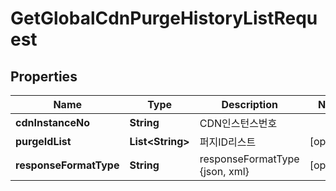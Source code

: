
# GetGlobalCdnPurgeHistoryListRequest

## Properties
Name | Type | Description | Notes
------------ | ------------- | ------------- | -------------
**cdnInstanceNo** | **String** | CDN인스턴스번호 | 
**purgeIdList** | **List&lt;String&gt;** | 퍼지ID리스트 |  [optional]
**responseFormatType** | **String** | responseFormatType {json, xml} |  [optional]



